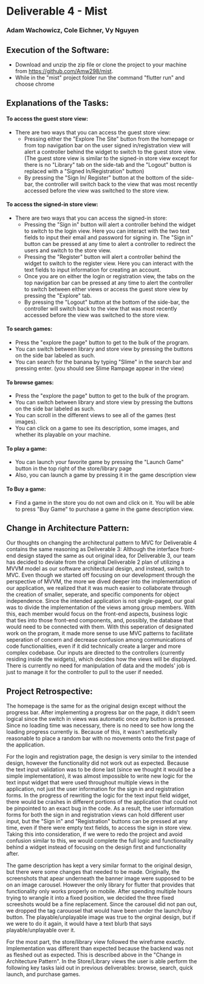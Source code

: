 # Deliverable 4 - Mist
### Adam Wachowicz, Cole Eichner, Vy Nguyen

## Execution of the Software:
* Download and unzip the zip file or clone the project to your machine from https://github.com/Amw298/mist.
* While in the "mist" project folder run the command "flutter run" and choose chrome


## Explanations of the Tasks:
#### To access the guest store view:
* There are two ways that you can access the guest store view:
    * Pressing either the "Explore The Site" button from the homepage or from top navigation bar on the user signed in/registration view will alert a controller behind the widget to switch to the guest store view. (The guest store view is similar to the signed-in store view except for there is no "Library" tab on the side-tab and the "Logout" button is replaced with a "Signed In/Registration" button)
    * By pressing the "Sign In/ Register" button at the bottom of the side-bar, the controller will switch back to the view that was most recently accessed before the view was switched to the store view.

#### To access the signed-in store view:
* There are two ways that you can access the signed-in store: 
    * Pressing the "Sign in" button will alert a controller behind the widget to switch to the login view. Here you can interact with the two text fields to input their email and password for signing in. The "Sign in" button can be pressed at any time to alert a controller to redirect the users and switch to the store view. 
    * Pressing the "Register" button will alert a controller behind the widget to switch to the register view. Here you can interact with the text fields to input information for creating an account.
    * Once you are on either the login or registration view, the tabs on the top navigation bar can be pressed at any time to alert the controller to switch between either views or access the guest store view by pressing the "Explore" tab.
    * By pressing the "Logout" button at the bottom of the side-bar, the controller will switch back to the view that was most recently accessed before the view was switched to the store view.

#### To search games:
* Press the "explore the page" button to get to the bulk of the program.
* You can switch between library and store view by pressing the buttons on the side bar labeled as such.
* You can search for the banana by typing "Slime" in the search bar and pressing enter. (you should see Slime Rampage appear in the view)

#### To browse games:
* Press the "explore the page" button to get to the bulk of the program.
* You can switch between library and store view by pressing the buttons on the side bar labeled as such.
* You can scroll in the different views to see all of the games (test images). 
* You can click on a game to see its description, some images, and whether its playable on your machine.

#### To play a game:
* You can launch your favorite game by pressing the "Launch Game" button in the top right of the store/library page
* Also, you can launch a game by pressing it in the game description view

#### To Buy a game:
* Find a game in the store you do not own and click on it. You will be able to press "Buy Game" to purchase a game in the game description view.


## Change in Architecture Pattern:
Our thoughts on changing the architectural pattern to MVC for Deliverable 4 contains the same reasoning as Deliverable 3: Although the interface front-end design stayed the same as out original idea, for Deliverable 3, our team has decided to deviate from the original Deliverable 2 plan of utilizing a MVVM model as our software architectural design, and instead, switch to MVC. Even though we started off focusing on our development through the perspective of MVVM, the more we dived deeper into the implementation of our application, we realized that it was much easier to collaborate through the creation of smaller, seperate, and specific components for object independence. Since the intended application is not single-paged, our goal was to divide the implementation of the views among group members. With this, each member would focus on the front-end aspects, business logic that ties into those front-end components, and, possibly, the database that would need to be connected with them. With this seperation of designated work on the program, it made more sense to use MVC patterns to facilitate seperation of concern and decrease confusion among communications of code functionalities, even if it did technically create a larger and more complex codebase. Our inputs are directed to the controllers (currently residing inside the widgets), which decides how the views will be displayed. There is currently no need for manipulation of data and the models' job is just to manage it for the controller to pull to the user if needed.

## Project Retrospective:
The homepage is the same for as the original design except without the progress bar. After implementing a progress bar on the page, it didn't seem logical since the switch in views was automatic once any button is pressed. Since no loading time was necessary, there is no need to see how long the loading progress currently is. Because of this, it wasn't aesthetically reasonable to place a random bar with no movements onto the first page of the application.

For the login and registration page, the design is very similar to the intended design, however the functionality did not work out as expected. Because the text input validation was to be done last (since we thought it would be a simple implementation), it was almost impossible to write new logic for the text input widget that were used throughout multiple views in the application, not just the user information for the sign in and registration forms. In the progress of rewriting the logic for the text input field widget, there would be crashes in different portions of the application that could not be pinpointed to an exact bug in the code. As a result, the user information forms for both the sign in and registration views can hold different user input, but the "Sign in" and "Registration" buttons can be pressed at any time, even if there were empty text fields, to access the sign in store view. Taking this into consideration, if we were to redo the project and avoid confusion similar to this, we would complete the full logic and functionality behind a widget instead of focusing on the design first and functionality after.

The game description has kept a very similar format to the original design, but there were some changes that needed to be made. Originally, the screenshots that apear underneath the banner image were supposed to be on an image carousel. However the only library for flutter that provides that functionality only works properly on mobile. After spending multiple hours trying to wrangle it into a fixed position, we decided the three fixed screeshots would be a fine replacement. Since the carousel did not pan out, we dropped the tag carouosel that would have been under the launch/buy button. The playable/unplayable image was true to the orginal design, but if we were to do it again, it would have a text blurb that says playable/unplayable over it.

For the most part, the store/library view followed the wireframe exactly. Implementation was different than expected because the backend was not as fleshed out as expected. This is described above in the "Change in Architecture Pattern". In the Store/Library views the user is able perform the following key tasks laid out in previous deliverables: browse, search, quick launch, and purchase games. 
